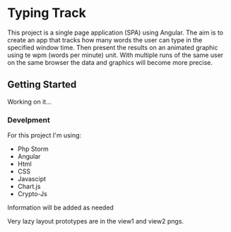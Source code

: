 # Typing Track

This project is a single page application (SPA) using Angular. The aim is to create an app that tracks
how many words the user can type in the specified window time. Then present the results on an animated graphic using te wpm (words per minute) unit.
With multiple runs of the same user on the same browser the data and graphics will become more precise.

## Getting Started

Working on it...

### Develpment
For this project I'm using:
* Php Storm
* Angular
* Html
* CSS
* Javascipt
* Chart.js
* Crypto-Js

Information will be added as needed

Very lazy layout prototypes are in the view1 and view2 pngs.
